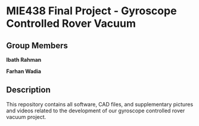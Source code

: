 # MIE438 Final Project - Gyroscope Controlled Rover Vacuum

## Group Members
**Ibath Rahman**

**Farhan Wadia**

## Description
This repository contains all software, CAD files, and supplementary pictures and videos related to the development of our gyroscope controlled rover vacuum project.

